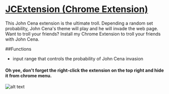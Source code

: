 # [JCExtension (Chrome Extension)](chrome.google.com/webstore/detail/jc-extension/dhobhbkkiopgcmfednhbppnblnnmdkme)

This John Cena extension is the ultimate troll. Depending a random set probability, John Cena's theme will play and he will invade the web page. Want to troll your friends? Install my Chrome Extension to troll your friends with John Cena.

##Functions
- input range that controls the probability of John Cena invasion

#### Oh yee, don't forget the right-click the extension on the top right and hide it from chrome menu.

![alt text](https://lh3.googleusercontent.com/175n3X-f_hnvzt5lY3Gy6UQRDUTRptrKTA6RlWWinqp11nkZ4qgI2mqX1TFTGbvoCXC1s-0_6Q=s1280-h800-e365-rw)

